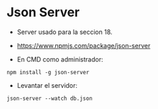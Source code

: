 # Json Server

* Server usado para la seccion 18.

* https://www.npmjs.com/package/json-server

* En CMD como administrador:

```
npm install -g json-server
```

* Levantar el servidor:

```
json-server --watch db.json
```